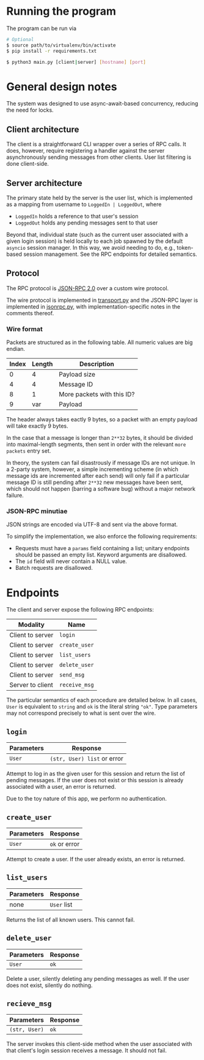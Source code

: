 # Running the program

The program can be run via

```bash
# Optional
$ source path/to/virtualenv/bin/activate
$ pip install -r requirements.txt

$ python3 main.py [client|server] [hostname] [port]
```

# General design notes

The system was designed to use async-await-based concurrency, reducing the
need for locks.

## Client architecture

The client is a straightforward CLI wrapper over a series of RPC calls. It
does, however, require registering a handler against the server asynchronously
sending messages from other clients. User list filtering is done client-side.

## Server architecture

The primary state held by the server is the user list, which is implemented as
a mapping from username to `LoggedIn | LoggedOut`, where

- `LoggedIn` holds a reference to that user's session
- `LoggedOut` holds any pending messages sent to that user

Beyond that, individual state (such as the current user associated with a
given login session) is held locally to each job spawned by the default
`asyncio` session manager. In this way, we avoid needing to do, e.g.,
token-based session management. See the RPC endpoints for detailed semantics.

## Protocol

The RPC protocol is [JSON-RPC 2.0](https://www.jsonrpc.org/specification) over
a custom wire protocol.

The wire protocol is implemented in [transport.py](transport.py) and the
JSON-RPC layer is implemented in [jsonrpc.py](jsonrpc.py), with
implementation-specific notes in the comments thereof.

### Wire format

Packets are structured as in the following table. All numeric values are big
endian.

| Index | Length | Description                |
|-------|--------|----------------------------|
| 0     | 4      | Payload size               |
| 4     | 4      | Message ID                 |
| 8     | 1      | More packets with this ID? |
| 9     | var    | Payload                    |

The header always takes eactly 9 bytes, so a packet with an empty payload will
take exactly 9 bytes.

In the case that a message is longer than `2**32` bytes, it should be divided
into maximal-length segments, then sent in order with the relevant
`more packets` entry set.

In theory, the system can fail disastrously if message IDs are not unique. In
a 2-party system, however, a simple incrementing scheme (in which message ids
are incremented after each send) will only fail if a particular message ID is
still pending after `2**32` new messages have been sent, which should not
happen (barring a software bug) without a major network failure.

### JSON-RPC minutiae

JSON strings are encoded via UTF-8 and sent via the above format.

To simplify the implementation, we also enforce the following requirements:

- Requests must have a `params` field containing a list; unitary endpoints
  should be passed an empty list. Keyword arguments are disallowed.
- The `id` field will never contain a NULL value.
- Batch requests are disallowed.

# Endpoints

The client and server expose the following RPC endpoints:

| Modality         | Name          |
|------------------|---------------|
| Client to server | `login`       |
| Client to server | `create_user` |
| Client to server | `list_users`  |
| Client to server | `delete_user` |
| Client to server | `send_msg`    |
| Server to client | `receive_msg` |

The particular semantics of each procedure are detailed below. In all cases,
`User` is equivalent to `string` and `ok` is the literal string `"ok"`. Type
parameters may not correspond precisely to what is sent over the wire.

## `login`

| Parameters       | Response                    |
|------------------|-----------------------------|
| `User`           | `(str, User) list` or error |

Attempt to log in as the given user for this session and return the list of
pending messages. If the user does not exist or this session is already
associated with a user, an error is returned.

Due to the toy nature of this app, we perform no authentication.

## `create_user`

| Parameters     | Response      |
|----------------|---------------|
| `User`         | `ok` or error |

Attempt to create a user. If the user already exists, an error is returned.

## `list_users`

| Parameters | Response    |
|------------|-------------|
| none       | `User` list |

Returns the list of all known users. This cannot fail.

## `delete_user`

| Parameters     | Response      |
|----------------|---------------|
| `User`         | `ok`          |

Delete a user, silently deleting any pending messages as well. If the user does
not exist, silently do nothing.

## `recieve_msg`

| Parameters     | Response   |
|----------------|------------|
| `(str, User)`  | `ok`       |

The server invokes this client-side method when the user associated with that
client's login session receives a message. It should not fail.
